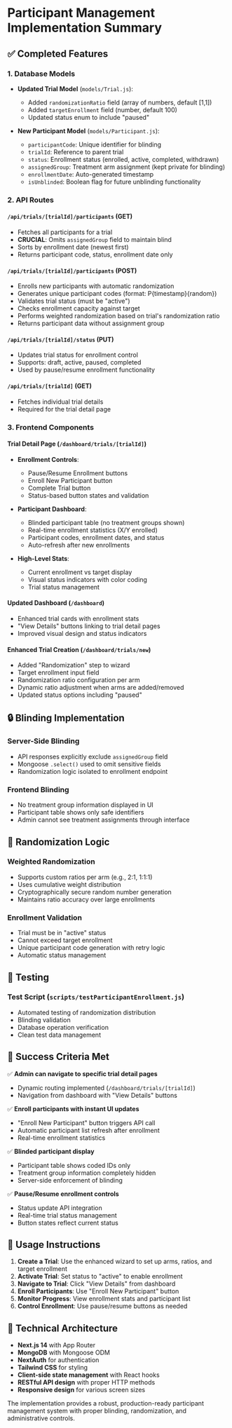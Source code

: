 # Participant Management Implementation Summary

## ✅ Completed Features

### 1. Database Models
- **Updated Trial Model** (`models/Trial.js`):
  - Added `randomizationRatio` field (array of numbers, default [1,1])
  - Added `targetEnrollment` field (number, default 100)
  - Updated status enum to include "paused"

- **New Participant Model** (`models/Participant.js`):
  - `participantCode`: Unique identifier for blinding
  - `trialId`: Reference to parent trial
  - `status`: Enrollment status (enrolled, active, completed, withdrawn)
  - `assignedGroup`: Treatment arm assignment (kept private for blinding)
  - `enrollmentDate`: Auto-generated timestamp
  - `isUnblinded`: Boolean flag for future unblinding functionality

### 2. API Routes

#### `/api/trials/[trialId]/participants` (GET)
- Fetches all participants for a trial
- **CRUCIAL**: Omits `assignedGroup` field to maintain blind
- Sorts by enrollment date (newest first)
- Returns participant code, status, enrollment date only

#### `/api/trials/[trialId]/participants` (POST)
- Enrolls new participants with automatic randomization
- Generates unique participant codes (format: P{timestamp}{random})
- Validates trial status (must be "active")
- Checks enrollment capacity against target
- Performs weighted randomization based on trial's randomization ratio
- Returns participant data without assignment group

#### `/api/trials/[trialId]/status` (PUT)
- Updates trial status for enrollment control
- Supports: draft, active, paused, completed
- Used by pause/resume enrollment functionality

#### `/api/trials/[trialId]` (GET)
- Fetches individual trial details
- Required for the trial detail page

### 3. Frontend Components

#### Trial Detail Page (`/dashboard/trials/[trialId]`)
- **Enrollment Controls**:
  - Pause/Resume Enrollment buttons
  - Enroll New Participant button
  - Complete Trial button
  - Status-based button states and validation

- **Participant Dashboard**:
  - Blinded participant table (no treatment groups shown)
  - Real-time enrollment statistics (X/Y enrolled)
  - Participant codes, enrollment dates, and status
  - Auto-refresh after new enrollments

- **High-Level Stats**:
  - Current enrollment vs target display
  - Visual status indicators with color coding
  - Trial status management

#### Updated Dashboard (`/dashboard`)
- Enhanced trial cards with enrollment stats
- "View Details" buttons linking to trial detail pages
- Improved visual design and status indicators

#### Enhanced Trial Creation (`/dashboard/trials/new`)
- Added "Randomization" step to wizard
- Target enrollment input field
- Randomization ratio configuration per arm
- Dynamic ratio adjustment when arms are added/removed
- Updated status options including "paused"

## 🔒 Blinding Implementation

### Server-Side Blinding
- API responses explicitly exclude `assignedGroup` field
- Mongoose `.select()` used to omit sensitive fields
- Randomization logic isolated to enrollment endpoint

### Frontend Blinding
- No treatment group information displayed in UI
- Participant table shows only safe identifiers
- Admin cannot see treatment assignments through interface

## 🎲 Randomization Logic

### Weighted Randomization
- Supports custom ratios per arm (e.g., 2:1, 1:1:1)
- Uses cumulative weight distribution
- Cryptographically secure random number generation
- Maintains ratio accuracy over large enrollments

### Enrollment Validation
- Trial must be in "active" status
- Cannot exceed target enrollment
- Unique participant code generation with retry logic
- Automatic status management

## 🧪 Testing

### Test Script (`scripts/testParticipantEnrollment.js`)
- Automated testing of randomization distribution
- Blinding validation
- Database operation verification
- Clean test data management

## 🎯 Success Criteria Met

✅ **Admin can navigate to specific trial detail pages**
- Dynamic routing implemented (`/dashboard/trials/[trialId]`)
- Navigation from dashboard with "View Details" buttons

✅ **Enroll participants with instant UI updates**
- "Enroll New Participant" button triggers API call
- Automatic participant list refresh after enrollment
- Real-time enrollment statistics

✅ **Blinded participant display**
- Participant table shows coded IDs only
- Treatment group information completely hidden
- Server-side enforcement of blinding

✅ **Pause/Resume enrollment controls**
- Status update API integration
- Real-time trial status management
- Button states reflect current status

## 🚀 Usage Instructions

1. **Create a Trial**: Use the enhanced wizard to set up arms, ratios, and target enrollment
2. **Activate Trial**: Set status to "active" to enable enrollment
3. **Navigate to Trial**: Click "View Details" from dashboard
4. **Enroll Participants**: Use "Enroll New Participant" button
5. **Monitor Progress**: View enrollment stats and participant list
6. **Control Enrollment**: Use pause/resume buttons as needed

## 🔧 Technical Architecture

- **Next.js 14** with App Router
- **MongoDB** with Mongoose ODM
- **NextAuth** for authentication
- **Tailwind CSS** for styling
- **Client-side state management** with React hooks
- **RESTful API design** with proper HTTP methods
- **Responsive design** for various screen sizes

The implementation provides a robust, production-ready participant management system with proper blinding, randomization, and administrative controls.
